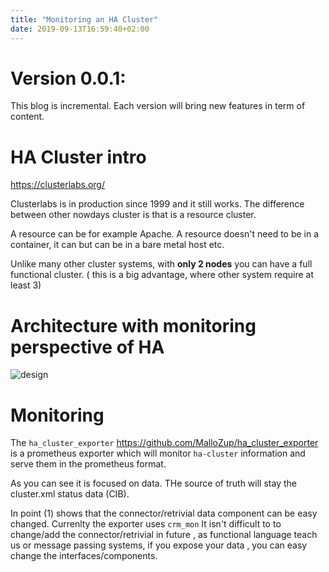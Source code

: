 ```yaml
---
title: "Monitoring an HA Cluster"
date: 2019-09-13T16:59:40+02:00
---
```


# Version 0.0.1:

This blog is incremental. Each version will bring new features in term of content.

# HA Cluster intro

https://clusterlabs.org/

Clusterlabs is in production since 1999 and it still works. The difference between other nowdays cluster is that is a resource cluster.

A resource can be for example Apache. A resource doesn't need to be in a container, it can but can be in a bare metal host etc.

Unlike many other cluster systems, with **only 2 nodes** you can have a full functional cluster. ( this is a big advantage, where other system require at least 3)


# Architecture with monitoring perspective of HA


![design](/monitoring_ha.jpg)


# Monitoring

The `ha_cluster_exporter` https://github.com/MalloZup/ha_cluster_exporter is a prometheus exporter which will monitor `ha-cluster` information and serve them in the prometheus format.

As you can see it is focused on data. THe source of truth will stay the cluster.xml status data (CIB).

In point (1) shows that the connector/retrivial data component can be easy changed. Currenlty the exporter uses `crm_mon`
It isn't difficult to to change/add the connector/retrivial in future , as functional language teach us or message passing systems, if you expose your data , you can easy change the interfaces/components.



